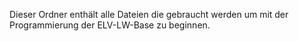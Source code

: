 Dieser Ordner enthält alle Dateien die gebraucht werden um mit der Programmierung der ELV-LW-Base zu beginnen. 